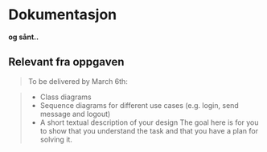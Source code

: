 # Dokumentasjon
__og sånt..__

## Relevant fra oppgaven

 > To be delivered by March 6th:

 > - Class diagrams
 > - Sequence diagrams for different use cases (e.g. login, send message and logout)
 > - A short textual description of your design The goal here is for you to show that you understand the task and that you have a plan for solving it.
